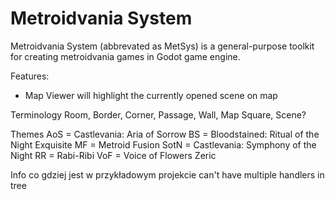 # Metroidvania System

Metroidvania System (abbrevated as MetSys) is a general-purpose toolkit for creating metroidvania games in Godot game engine.

Features:
- Map Viewer will highlight the currently opened scene on map

Terminology
Room, Border, Corner, Passage, Wall, Map Square, Scene?

Themes
AoS = Castlevania: Aria of Sorrow
BS = Bloodstained: Ritual of the Night
Exquisite
MF = Metroid Fusion
SotN = Castlevania: Symphony of the Night
RR = Rabi-Ribi
VoF = Voice of Flowers
Zeric

Info co gdziej jest w przykładowym projekcie
can't have multiple handlers in tree